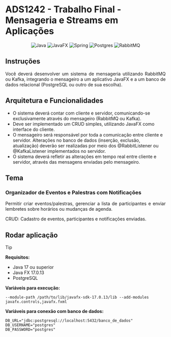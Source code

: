 # ADS1242 - Trabalho Final - Mensageria e Streams em Aplicações

<div align="center">

![Java](https://img.shields.io/badge/java-%23ED8B00.svg?style=for-the-badge&logo=openjdk&logoColor=white)
![JavaFX](https://img.shields.io/badge/javafx-%23FF0000.svg?style=for-the-badge&logo=javafx&logoColor=white)
![Spring](https://img.shields.io/badge/spring-%236DB33F.svg?style=for-the-badge&logo=spring&logoColor=white)
![Postgres](https://img.shields.io/badge/postgres-%23316192.svg?style=for-the-badge&logo=postgresql&logoColor=white)
![RabbitMQ](https://img.shields.io/badge/Rabbitmq-FF6600?style=for-the-badge&logo=rabbitmq&logoColor=white)

</div>

## Instruções

<p align="justify">
Você deverá desenvolver um sistema de mensageria utilizando RabbitMQ ou Kafka, integrando o mensageiro a um aplicativo JavaFX e a um banco de dados relacional (PostgreSQL ou outro de sua escolha).
</p>

## Arquitetura e Funcionalidades

- O sistema deverá contar com cliente e servidor, comunicando-se exclusivamente através do mensageiro (RabbitMQ ou Kafka).
- Deve ser implementado um CRUD simples, utilizando JavaFX como interface do cliente.
- O mensageiro será responsável por toda a comunicação entre cliente e servidor.
Alterações no banco de dados (inserção, exclusão, atualização) deverão ser realizadas por meio dos @RabbitListener ou @KafkaListener implementados no servidor.
- O sistema deverá refletir as alterações em tempo real entre cliente e servidor, através das mensagens enviadas pelo mensageiro.

## Tema

### Organizador de Eventos e Palestras com Notificações

<p align="justify"> 
Permitir criar eventos/palestras, gerenciar a lista de participantes e enviar lembretes sobre horários ou mudanças de agenda. 
</p>
<p align="justify">
CRUD: Cadastro de eventos, participantes e notificações enviadas.
</p>

## Rodar aplicação

> [!TIP]
>
> **Requisitos:**
> - Java 17 ou superior
> - <a href="http://localhost:8080/api-docs" style="text-decoration: none;">Java FX 17.0.13</a>
> - PostgreSQL
>
> **Variáveis para execução:**
> 
> ```
> --module-path /path/to/lib/javafx-sdk-17.0.13/lib --add-modules javafx.controls,javafx.fxml
> ```
> 
> **Variáveis para conexão com banco de dados:**
>
> ```
> DB_URL="jdbc:postgresql://localhost:5432/banco_de_dados"
> DB_USERNAME="postgres"
> DB_PASSWORD="postgres"
> ```
